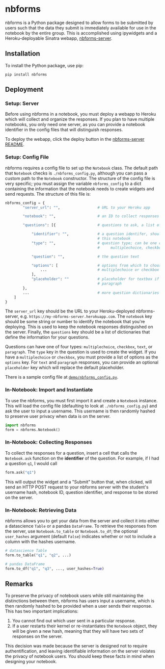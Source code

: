 # nbforms

nbforms is a Python package designed to allow forms to be submitted by users such that the data they submit is immediately available for use in the notebook by the entire group. This is accomplished using ipywidgets and a Heroku-deployable Sinatra webapp, [nbforms-server](https://github.com/chrispyles/nbforms-server).

## Installation

To install the Python package, use pip:

```
pip install nbforms
```

## Deployment

### Setup: Server

Before using nbforms in a notebook, you must deploy a webapp to Heroku which will collect and organize the responses. If you plan to have multiple notebooks, you only need one server, as you can provide a notebook identifier in the config files that will distinguish responses.

To deploy the webapp, click the deploy button in the [nbforms-server README](https://github.com/chrispyles/nbforms-server).

### Setup: Config File

nbforms requires a config file to set up the `Notebook` class. The default path that `Notebook` checks is `./nbforms_config.py`, although you can pass a custom path to the `Notebook` constructor. The structure of the config file is very specific; you must assign the variable `nbforms_config` to a dict containing the information that the notebook needs to create widgets and send requests. The structure of this file is:

```python
nbforms_config = {
		"server_url": "",        		  # URL to your Heroku app

		"notebook": "",  		 		  # an ID to collect responses

		"questions": [{					  # questions to ask, a list of dicts

			"identifier": "",   		  # a question identifer, should be unique within
										  # this notebook
			"type": "",					  # question type; can be one of:
										  # 	multiplechoice, checkbox, text, paragraph

			"question": "",				  # the question text

			"options": [				  # options from which to choose if type is 
				...						  # multiplechoice or checkbox
			],
			"placeholder": ""			  # placeholder for textbox if type is text or
										  # paragraph
		}, 
		...								  # more question dictionaries
	]
}
```

The `server_url` key should be the URL to your Heroku-deployed nbforms-server, e.g. `https://my-nbforms-server.herokuapp.com`. The `notebook` key should be some string or number to identify the notebook that you're deploying. This is used to keep the notebook responses distinguished on the server. Finally, the `questions` key should be a list of dictionaries that define the information for your questions.

Questions can have one of four types: `multiplechoice`, `checkbox`, `text`, or `paragraph`. The `type` key in the question is used to create the widget. If you have a `multiplechoice` or `checkbox`, you must provide a list of options as the `options` key. For `text` and `paragraph` responses, you can provide an optional `placeholder` key which will replace the default placeholder.

There is a sample config file at [`demo/nbforms_config.py`](demo/nbforms_config.py).

### In-Notebook: Import and Instantiate

To use the nbforms, you must first import it and create a `Notebook` instance. This will load the config file (defaulting to look at `./nbforms_config.py`) and ask the user to input a username. This username is then randomly hashed to preserve user privacy when data is on the server.

```python
import nbforms
form = nbforms.Notebook()
```

### In-Notebook: Collecting Responses

To collect the responses for a question, insert a cell that calls the `Notebook.ask` function on the **identifier** of the question. For example, if I had a question `q1`, I would call

```python
form.ask("q1")
```

This will output the widget and a "Submit" button that, when clicked, will send an HTTP POST request to your nbforms server with the student's username hash, notebook ID, question identifier, and response to be stored on the server.

### In-Notebook: Retrieving Data

nbforms allows you to get your data from the server and collect it into either a datascience `Table` or a pandas `DataFrame`. To retrieve the responses from the server, use `Notebook.to_table` or `Notebook.to_df`; the optional `user_hashes` argument (default `False`) indicates whether or not to include a column with the hashes username.

```python
# datascience Table
form.to_table("q1", "q2", ...)

# pandas DataFrame
form.to_df("q1", "q3", ..., user_hashes=True)
```

## Remarks

To preserve the privacy of notebook users while still maintaining the distinctions between them, nbforms has users input a username, which is then randomly hashed to be provided when a user sends their response. This has two important implications:
1. You cannot find out which user sent in a particular response.
2. If a user restarts their kernel or re-instantiates the `Notebook` object, they will be given a new hash, meaning that they will have two sets of responses on the server.

This decision was made because the server is designed not to require authentification, and leaving identifiable information on the server violates the privacy of notebook users. You should keep these facts in mind when designing your notebook.
